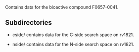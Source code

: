 Contains data for the bioactive compound F0657-0041.

## Subdirectories

- cside/ contains data for the C-side search space on rv1821.

- nside/ contains data for the N-side search space on rv1821.

